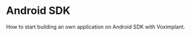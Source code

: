 <!-- vox.description: Start building a Voximplant app on Android SDK. -->
<!-- vox.rank: 4 -->
<!-- vox.filters: isAudio,isVideo,isMessaging,isOmnichannel -->
# Android SDK
How to start building an own application on Android SDK with Voximplant.